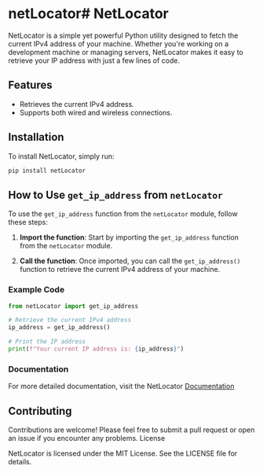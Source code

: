 # netLocator# NetLocator

NetLocator is a simple yet powerful Python utility designed to fetch the current IPv4 address of your machine. Whether you're working on a development machine or managing servers, NetLocator makes it easy to retrieve your IP address with just a few lines of code.

## Features

- Retrieves the current IPv4 address.
- Supports both wired and wireless connections.


## Installation

To install NetLocator, simply run:

```bash
pip install netLocator
```



## How to Use `get_ip_address` from `netLocator`

To use the `get_ip_address` function from the `netLocator` module, follow these steps:

1. **Import the function**: Start by importing the `get_ip_address` function from the `netLocator` module.

2. **Call the function**: Once imported, you can call the `get_ip_address()` function to retrieve the current IPv4 address of your machine.

### Example Code

```python
from netLocator import get_ip_address

# Retrieve the current IPv4 address
ip_address = get_ip_address()

# Print the IP address
print(f"Your current IP address is: {ip_address}")
```

### Documentation

For more detailed documentation, visit the NetLocator [Documentation](https://ylp1455.github.io/net-Locator-documentation/)


## Contributing

Contributions are welcome! Please feel free to submit a pull request or open an issue if you encounter any problems.
License

NetLocator is licensed under the MIT License. See the LICENSE file for details.
